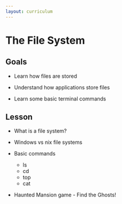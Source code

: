 ```yaml
---
layout: curriculum
---
```


# The File System 

## Goals

* Learn how files are stored

* Understand how applications store files

* Learn some basic terminal commands

## Lesson

* What is a file system?

* Windows vs nix file systems

* Basic commands

  * ls 
  * cd 
  * top 
  * cat

* Haunted Mansion game - Find the Ghosts!
